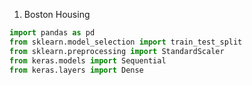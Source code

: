 1. Boston Housing </br>

```Python
import pandas as pd
from sklearn.model_selection import train_test_split
from sklearn.preprocessing import StandardScaler
from keras.models import Sequential
from keras.layers import Dense
```
